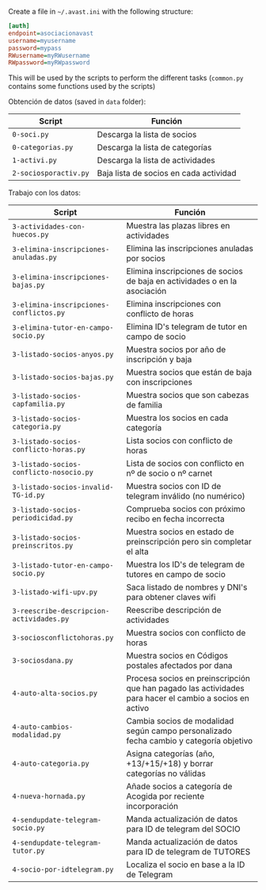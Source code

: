 Create a file in `~/.avast.ini` with the following structure:

```ini
[auth]
endpoint=asociacionavast
username=myusername
password=mypass
RWusername=myRWusername
RWpassword=myRWpassword
```

This will be used by the scripts to perform the different tasks (`common.py` contains some functions used by the scripts)

Obtención de datos (saved in `data` folder):

| Script                | Función                                |
| --------------------- | -------------------------------------- |
| `0-soci.py`           | Descarga la lista de socios            |
| `0-categorias.py`     | Descarga la lista de categorías        |
| `1-activi.py`         | Descarga la lista de actividades       |
| `2-sociosporactiv.py` | Baja lista de socios en cada actividad |

Trabajo con los datos:

| Script                                   | Función                                                                                                 |
| ---------------------------------------- | ------------------------------------------------------------------------------------------------------- |
| `3-actividades-con-huecos.py`            | Muestra las plazas libres en actividades                                                                |
| `3-elimina-inscripciones-anuladas.py`    | Elimina las inscripciones anuladas por socios                                                           |
| `3-elimina-inscripciones-bajas.py`       | Elimina inscripciones de socios de baja en actividades o en la asociación                               |
| `3-elimina-inscripciones-conflictos.py`  | Elimina inscripciones con conflicto de horas                                                            |
| `3-elimina-tutor-en-campo-socio.py`      | Elimina ID's telegram de tutor en campo de socio                                                        |
| `3-listado-socios-anyos.py`              | Muestra socios por año de inscripción y baja                                                            |
| `3-listado-socios-bajas.py`              | Muestra socios que están de baja con inscripciones                                                      |
| `3-listado-socios-capfamilia.py`         | Muestra socios que son cabezas de familia                                                               |
| `3-listado-socios-categoria.py`          | Muestra los socios en cada categoría                                                                    |
| `3-listado-socios-conflicto-horas.py`    | Lista socios con conflicto de horas                                                                     |
| `3-listado-socios-conflicto-nosocio.py`  | Lista de socios con conflicto en nº de socio o nº carnet                                                |
| `3-listado-socios-invalid-TG-id.py`      | Muestra socios con ID de telegram inválido (no numérico)                                                |
| `3-listado-socios-periodicidad.py`       | Comprueba socios con próximo recibo en fecha incorrecta                                                 |
| `3-listado-socios-preinscritos.py`       | Muestra socios en estado de preinscripción pero sin completar el alta                                   |
| `3-listado-tutor-en-campo-socio.py`      | Muestra los ID's de telegram de tutores en campo de socio                                               |
| `3-listado-wifi-upv.py`                  | Saca listado de nombres y DNI's para obtener claves wifi                                                |
| `3-reescribe-descripcion-actividades.py` | Reescribe descripción de actividades                                                                    |
| `3-sociosconflictohoras.py`              | Muestra socios con conflicto de horas                                                                   |
| `3-sociosdana.py`                        | Muestra socios en Códigos postales afectados por dana                                                   |
| `4-auto-alta-socios.py`                  | Procesa socios en preinscripción que han pagado las actividades para hacer el cambio a socios en activo |
| `4-auto-cambios-modalidad.py`            | Cambia socios de modalidad según campo personalizado fecha cambio y categoría objetivo                  |
| `4-auto-categoria.py`                    | Asigna categorías (año, +13/+15/+18) y borrar categorías no válidas                                     |
| `4-nueva-hornada.py`                     | Añade socios a categoría de Acogida por reciente incorporación                                          |
| `4-sendupdate-telegram-socio.py`         | Manda actualización de datos para ID de telegram del SOCIO                                              |
| `4-sendupdate-telegram-tutor.py`         | Manda actualización de datos para ID de telegram de TUTORES                                             |
| `4-socio-por-idtelegram.py`              | Localiza el socio en base a la ID de Telegram                                                           |
